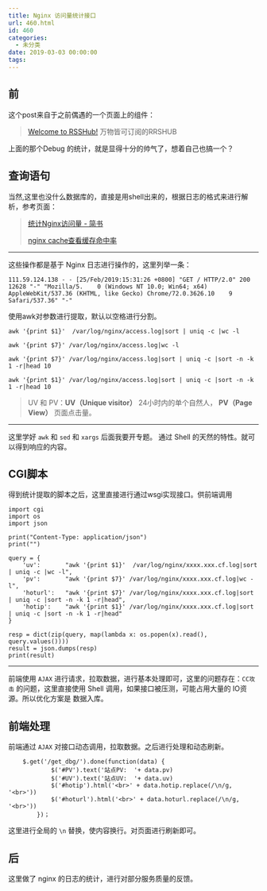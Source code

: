 ```yaml
---
title: Nginx 访问量统计接口
url: 460.html
id: 460
categories:
  - 未分类
date: 2019-03-03 00:00:00
tags:
---
```


前
-

这个post来自于之前偶遇的一个页面上的组件：

> [Welcome to RSSHub!](https://rsshub.app/) 万物皆可订阅的RRSHUB

上面的那个Debug 的统计，就是显得十分的帅气了，想着自己也搞一个？

查询语句
----

当然,这里也没什么数据库的，直接是用shell出来的，根据日志的格式来进行解析，参考页面：

> [统计Nginx访问量 - 简书](https://www.jianshu.com/p/537a0bddda94)
> 
> [nginx cache查看缓存命中率](https://www.jianshu.com/p/800e168e2463)

* * *

这些操作都是基于 Nginx 日志进行操作的，这里列举一条：

    111.59.124.138 - - [25/Feb/2019:15:31:26 +0800] "GET / HTTP/2.0" 200 12628 "-" "Mozilla/5.    0 (Windows NT 10.0; Win64; x64) AppleWebKit/537.36 (KHTML, like Gecko) Chrome/72.0.3626.10    9 Safari/537.36" "-"

使用awk对参数进行提取，默认以空格进行分割。

    awk '{print $1}'  /var/log/nginx/access.log|sort | uniq -c |wc -l
    
    awk '{print $7}' /var/log/nginx/access.log|wc -l
    
    awk '{print $7}' /var/log/nginx/access.log|sort | uniq -c |sort -n -k 1 -r|head 10
    
    awk '{print $1}' /var/log/nginx/access.log|sort | uniq -c |sort -n -k 1 -r|head 10

> UV 和 PV：**UV（Unique visitor）** 24小时内的单个自然人， **PV（Page View）** 页面点击量。

* * *

这里学好 `awk` 和 `sed` 和 `xargs` 后面我要开专题。 通过 Shell 的天然的特性。就可以得到响应的内容。

CGI脚本
-----

得到统计提取的脚本之后，这里直接进行通过wsgi实现接口。供前端调用

    import cgi
    import os
    import json
    
    print("Content-Type: application/json")
    print("")
    
    query = {
        'uv':       "awk '{print $1}'  /var/log/nginx/xxxx.xxx.cf.log|sort | uniq -c |wc -l",
        'pv':       "awk '{print $7}' /var/log/nginx/xxxx.xxx.cf.log|wc -l",
        'hoturl':   "awk '{print $7}' /var/log/nginx/xxxx.xxx.cf.log|sort | uniq -c |sort -n -k 1 -r|head",
        'hotip':    "awk '{print $1}' /var/log/nginx/xxxx.xxx.cf.log|sort | uniq -c |sort -n -k 1 -r|head"
    }
    
    resp = dict(zip(query, map(lambda x: os.popen(x).read(), query.values())))
    result = json.dumps(resp)
    print(result)

* * *

前端使用 `AJAX` 进行请求，拉取数据，进行基本处理即可，这里的问题存在：`CC攻击` 的问题，这里直接使用 Shell 调用，如果接口被压测，可能占用大量的 IO资源。所以优化方案是 数据入库。

前端处理
----

前端通过 `AJAX` 对接口动态调用，拉取数据。之后进行处理和动态刷新。

    
        $.get('/get_dbg/').done(function(data) {
                $('#PV').text('站点PV:  '+ data.pv)
                $('#UV').text('站点UV:  '+ data.uv)
                $('#hotip').html('<br>' + data.hotip.replace(/\n/g, '<br>'))
                $('#hoturl').html('<br>' + data.hoturl.replace(/\n/g, '<br>'))
            })；
    

这里进行全局的 `\n` 替换，使内容换行。对页面进行刷新即可。

后
-

这里做了 nginx 的日志的统计，进行对部分服务质量的反馈。